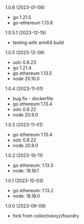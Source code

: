 1.0.6 (2023-01-08)

* go 1.21.5
* go-ethereum 1.13.8

1.0.5.1 (2023-12-15)

* testing with arm64 build

1.0.5 (2023-12-06)

* solc 0.8.23
* go 1.21.4
* go ethereum 1.13.5
* node 20.10.0


1.0.4 (2023-11-01)

* bug fix - dockerfile
* go ethereum 1.13.4
* solc 0.8.22
* node 20.9.0

1.0.3 (2023-11-01)

* go ethereum 1.13.4
* solc 0.8.22
* node 20.9.0


1.0.2 (2023-10-11)

* go ethereum: 1.13.3
* node: 18.18.1

1.0.1 (2023-10-03)

* go ethereum: 1.13.2
* node: 18.18.0

1.0.0 (2023-09-08)

* fork from collectivexyz/foundry
